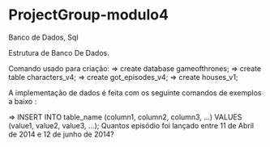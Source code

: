 # ProjectGroup-modulo4
Banco de Dados, Sql

Estrutura de  Banco De Dados.

Comando usado para criação:
=>  create database gameofthrones;
=>  create table characters_v4;
=>  create got_episodes_v4;
=>  create houses_v1;

A implementação de dados é feita com os seguinte comandos de exemplos a baixo :

=> INSERT INTO table_name (column1, column2, column3, ...)
VALUES (value1, value2, value3, ...);
Quantos episódio foi lançado entre 11 de Abril de 2014 e 12 de junho de 2014?
